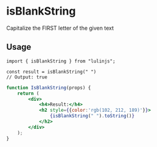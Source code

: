 # isBlankString

Capitalize the FIRST letter of the given text

## Usage

```tsx
import { isBlankString } from "lulinjs";

const result = isBlankString(" ")
// Output: true
```

```jsx live
function IsBlankString(props) {
    return (
        <div>
            <h4>Result:</h4>
            <h2 style={{color:'rgb(102, 212, 189)'}}>
                {isBlankString(" ").toString()}
            </h2>
        </div>
    );
}
```
